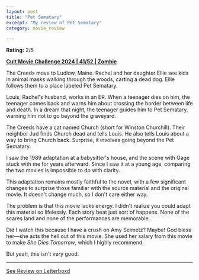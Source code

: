 ```yaml
---
layout: post
title: "Pet Sematary"
excerpt: "My review of Pet Sematary"
category: movie_review

---
```


**Rating:** 2/5

<b><a href="https://boxd.it/rIGbC/detail">Cult Movie Challenge 2024 | 41/52 | Zombie</a></b>

The Creeds move to Ludlow, Maine. Rachel and her daughter Ellie see kids in animal masks walking through the woods, carting a dead dog. Ellie follows them to a place labeled Pet Sematary. 

Louis, Rachel's husband, works in an ER. When a teenager dies on him, the teenager comes back and warns him about crossing the border between life and death. In a dream that night, the teenager guides him to Pet Sematary, warning him not to go beyond the graveyard.

The Creeds have a cat named Church (short for Winston Churchill). Their neighbor Jud finds Church dead and tells Louis. He also tells Louis about a way to bring Church back. Surprise, it involves going beyond the Pet Sematary.

I saw the 1989 adaptation at a babysitter's house, and the scene with Gage stuck with me for years afterward. Since I saw it at a young age, comparing the two movies is impossible to do with clarity.

This adaptation remains mostly faithful to the novel, with a few significant changes to surprise those familiar with the source material and the original movie. It doesn't change much, so I don't care either way.

The problem is that this movie lacks energy. I didn't realize you could adapt this material so lifelessly. Each story beat just sort of happens. None of the scares land and none of the performances are memorable. 

Did I watch this because I have a crush on Amy Seimetz? Maybe! God bless her—she acts the hell out of this movie. She used her salary from this movie to make <i>She Dies Tomorrow</i>, which I highly recommend.

But yeah, this isn't very good.

<hr>

[See Review on Letterboxd](https://boxd.it/8w1g51)
